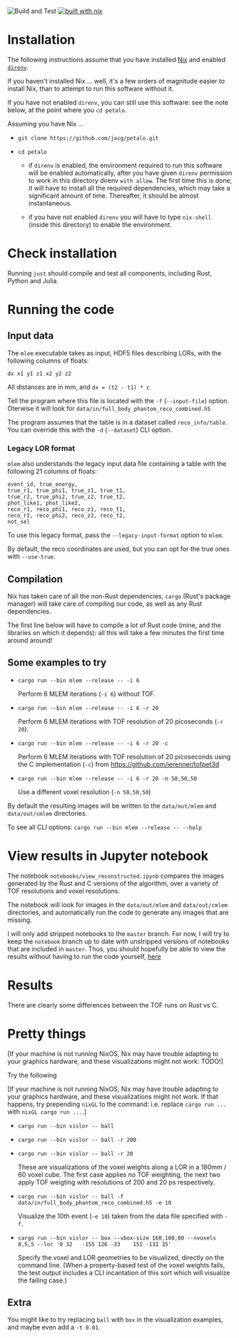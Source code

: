 ![Build and Test](https://github.com/jacg/petalo/workflows/Build%20and%20Test/badge.svg)
[![built with nix](https://builtwithnix.org/badge.svg)](https://builtwithnix.org)


# Installation


The following instructions assume that you have installed
[Nix](https://nixos.org/) and enabled [`direnv`](https://direnv.net/).

If you haven't installed Nix ... well, it's a few orders of magnitude easier to
install Nix, than to attempt to run this software without it.

If you have not enabled `direnv`, you can still use this software: see the note
below, at the point where you `cd petalo`.

Assuming you have Nix ...

+ `git clone https://github.com/jacg/petalo.git`

+ `cd petalo`

   - if `direnv` is enabled, the environment required to run this software will
     be enabled automatically, after you have given `direnv` permission to work
     in this directory direnv `with allow`. The first time this is done, it will
     have to install all the required dependencies, which may take a significant
     amount of time. Thereafter, it should be almost instantaneous.

   - if you have not enabled `direnv` you will have to type `nix-shell` (inside
     this directory) to enable the environment.

# Check installation

Running `just` should compile and test all components, including Rust, Python and Julia.

# Running the code

## Input data

The `mlem` executable takes as input, HDF5 files describing LORs, with the
following columns of floats:

```
dx x1 y1 z1 x2 y2 z2
```

All distances are in mm, and `dx = (t2 - t1) * c`


Tell the program where this file is located with the `-f` (`--input-file`)
option. Oterwise it will look for `data/in/full_body_phantom_reco_combined.h5`

The program assumes that the table is in a dataset called `reco_info/table`. You
can override this with the `-d` (`--dataset`) CLI option.

### Legacy LOR format

`mlem` also understands the legacy input data file containing a table with the
following 21 columns of floats:

```
event_id, true_energy,
true_r1, true_phi1, true_z1, true_t1,
true_r2, true_phi2, true_z2, true_t2,
phot_like1, phot_like2,
reco_r1, reco_phi1, reco_z1, reco_t1,
reco_r2, reco_phi2, reco_z2, reco_t2,
not_sel
```

To use this legacy format, pass the `--legacy-input-format` option to `mlem`.

By default, the reco coordinates are used, but you can opt for the true ones
with `--use-true`.

## Compilation

Nix has taken care of all the non-Rust dependencies, `cargo` (Rust's package
manager) will take care of compiling our code, as well as any Rust dependencies.

The first line below will have to compile a lot of Rust code (mine, and the
libraries on which it depends): all this will take a few minutes the first time
around around!

## Some examples to try

+ `cargo run --bin mlem --release -- -i 6`

  Perform 6 MLEM iterations (`-i 6`) without TOF.

+ `cargo run --bin mlem --release -- -i 6 -r 20`

  Perform 6 MLEM iterations with TOF resolution of 20 picoseconds (`-r 20`).

+ `cargo run --bin mlem --release -- -i 6 -r 20 -c`

  Perform 6 MLEM iterations with TOF resolution of 20 picoseconds using the C
  implementation (`-c`) from https://github.com/jerenner/tofpet3d

+ `cargo run --bin mlem --release -- -i 6 -r 20 -n 50,50,50`

  Use a different voxel resolution (`-n 50,50,50`)

By default the resulting images will be written to the `data/out/mlem` and
`data/out/cmlem` directories.

To see all CLI options: `cargo run --bin mlem --release -- --help`

# View results in Jupyter notebook

The notebook `notebooks/view_reconstructed.ipynb` compares the images generated
by the Rust and C versions of the algorithm, over a variety of TOF resolutions
and voxel resolutions.

The notebook will look for images in the `data/out/mlem` and `data/out/cmlem`
directories, and automatically run the code to generate any images that are
missing.

I will only add stripped notebooks to the `master` branch. For now, I will try
to keep the `notebook` branch up to date with unstripped versions of notebooks
that are included in `master`. Thus, you should hopefully be able to view the
results without having to run the code yourself,
[here](https://github.com/jacg/petalo/blob/notebook/notebooks/view_reconstructed.ipynb)

# Results

There are clearly some differences between the TOF runs on Rust vs C.

# Pretty things

[If your machine is not running NixOS, Nix may have trouble adapting to your
graphics hardware, and these visualizations might not work: TODO!]

Try the following

[If your machine is not running NixOS, Nix may have trouble adapting to your
graphics hardware, and these visualizations might not work. If that happens, try
prepending `nixGL` to the command: i.e. replace `cargo run ...` with `nixGL
cargo run ...`.]

+ `cargo run --bin vislor -- ball`
+ `cargo run --bin vislor -- ball -r 200`
+ `cargo run --bin vislor -- ball -r 20`

  These are visualizations of the voxel weights along a LOR in a 180mm / 60
  voxel cube. The first case applies no TOF weighting, the next two apply TOF
  weigting with resolutions of 200 and 20 ps respectively.

+ `cargo run --bin vislor -- ball -f data/in/full_body_phantom_reco_combined.h5 -e 10`

  Visualize the 10th event (`-e 10`) taken from the data file specified with `-f`.

+ `cargo run --bin vislor -- box --vbox-size 160,100,80 --nvoxels 8,5,5 --lor '0 32   -155 126 -33    151 -131 35'`

  Specify the voxel and LOR geometries to be visualized, directly on the command
  line. (When a property-based test of the voxel weights fails, the test output
  includes a CLI incantation of this sort which will visualize the failing
  case.)

## Extra

You might like to try replacing `ball` with `box` in the visualization examples,
and maybe even add a `-t 0.01`.

